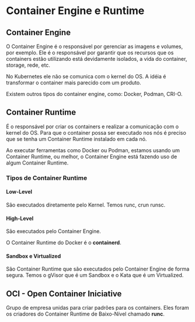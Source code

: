 # Container Engine e Runtime

## Container Engine

O Container Engine é o responsável por gerenciar as imagens e volumes, por exemplo. Ele é o responsável por garantir que os recursos que os containers estão utilizando está devidamente isolados, a vida do container, storage, rede, etc.

No Kubernetes ele não se comunica com o kernel do OS. A idéia é transformar o container mais parecido com um produto.

Existem outros tipos do container engine, como: Docker, Podman, CRI-O.

## Container Runtime

É o responsável por criar os containers e realizar a comunicação com o kernel do OS. Para que o container possa ser executado nos nós é preciso que se tenha um Container Runtime instalado em cada nó.

Ao executar ferramentas como Docker ou Podman, estamos usando um Container Runtime, ou melhor, o Container Engine está fazendo uso de algum Container Runtime.

### Tipos de Container Runtime

#### Low-Level

São executados diretamente pelo Kernel. Temos runc, crun runsc.

#### High-Level

São executados pelo Container Engine.

O Container Runtime do Docker é o **containerd**.

#### Sandbox e Virtualized

São Container Runtime que são executados pelo Container Engine de forma segura. Temos o gVisor que é um Sandbox e o Kata que é um Virtualized.

## OCI - Open Container Iniciative

Grupo de empresa unidas para criar padrões para os containers. Eles foram os criadores do Container Runtime de Baixo-Nível chamado **runc**.
